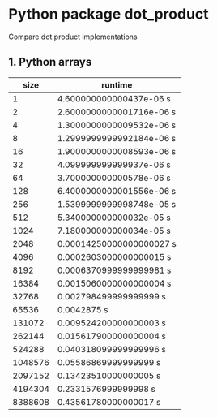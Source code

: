 # Python package dot_product

Compare dot product implementations

## 1. Python arrays

| size    | runtime                  |
| ------- | ------------------------ |
| 1       | 4.600000000000437e-06 s  |
| 2       | 2.6000000000001716e-06 s |
| 4       | 1.3000000000009532e-06 s |
| 8       | 1.2999999999992184e-06 s |
| 16      | 1.9000000000008593e-06 s |
| 32      | 4.099999999999937e-06 s  |
| 64      | 3.700000000000578e-06 s  |
| 128     | 6.4000000000001556e-06 s |
| 256     | 1.5399999999998748e-05 s |
| 512     | 5.340000000000032e-05 s  |
| 1024    | 7.180000000000034e-05 s  |
| 2048    | 0.00014250000000000027 s |
| 4096    | 0.0002603000000000015 s  |
| 8192    | 0.0006370999999999981 s  |
| 16384   | 0.0015060000000000004 s  |
| 32768   | 0.002798499999999999 s   |
| 65536   | 0.0042875 s              |
| 131072  | 0.009524200000000003 s   |
| 262144  | 0.015617900000000004 s   |
| 524288  | 0.040318099999999996 s   |
| 1048576 | 0.05586869999999999 s    |
| 2097152 | 0.13423510000000005 s    |
| 4194304 | 0.2331576999999998 s     |
| 8388608 | 0.43561780000000017 s    |